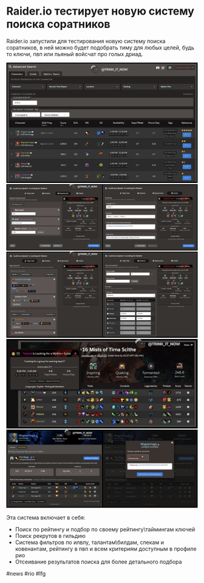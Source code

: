 # Raider.io тестирует новую систему поиска соратников

Raider.io запустили для тестирования новую систему поиска соратников, в ней можно будет подобрать тиму для любых целей, будь то ключи, пвп или пьяный войсчат про голых дриад.

![RIO-Beta-1](../Assets/325797/325797-1.png)
![RIO-Beta-2](../Assets/325797/325797-2.png)
![RIO-Beta-3](../Assets/325797/325797-3.png)
![RIO-Beta-4](../Assets/325797/325797-4.png)
![RIO-Beta-5](../Assets/325797/325797-5.png)

Эта система включает в себя:  
-  Поиск по рейтингу и подбор по своему рейтингу\таймингам ключей  
-  Поиск рекрутов в гильдию  
-  Система фильтров по илвлу, талантам\билдам, спекам и ковенантам, рейтингу в пвп и всем критериям доступным в профиле рио  
-  Отсеивание результатов поиска для более детального подбора  

#news #rio #lfg